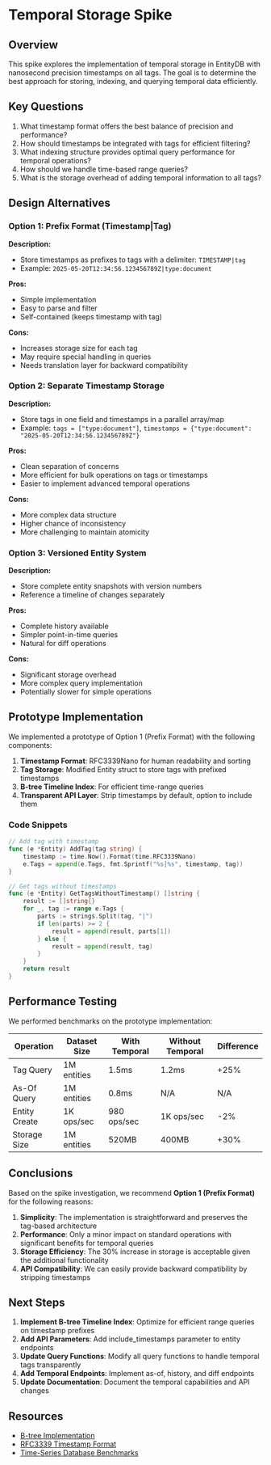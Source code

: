 # Temporal Storage Spike

## Overview

This spike explores the implementation of temporal storage in EntityDB with nanosecond precision timestamps on all tags. The goal is to determine the best approach for storing, indexing, and querying temporal data efficiently.

## Key Questions

1. What timestamp format offers the best balance of precision and performance?
2. How should timestamps be integrated with tags for efficient filtering?
3. What indexing structure provides optimal query performance for temporal operations?
4. How should we handle time-based range queries?
5. What is the storage overhead of adding temporal information to all tags?

## Design Alternatives

### Option 1: Prefix Format (Timestamp|Tag)

**Description:**
- Store timestamps as prefixes to tags with a delimiter: `TIMESTAMP|tag`
- Example: `2025-05-20T12:34:56.123456789Z|type:document`

**Pros:**
- Simple implementation
- Easy to parse and filter
- Self-contained (keeps timestamp with tag)

**Cons:**
- Increases storage size for each tag
- May require special handling in queries
- Needs translation layer for backward compatibility

### Option 2: Separate Timestamp Storage

**Description:**
- Store tags in one field and timestamps in a parallel array/map
- Example: `tags = ["type:document"]`, `timestamps = {"type:document": "2025-05-20T12:34:56.123456789Z"}`

**Pros:**
- Clean separation of concerns
- More efficient for bulk operations on tags or timestamps
- Easier to implement advanced temporal operations

**Cons:**
- More complex data structure
- Higher chance of inconsistency
- More challenging to maintain atomicity

### Option 3: Versioned Entity System

**Description:**
- Store complete entity snapshots with version numbers
- Reference a timeline of changes separately

**Pros:**
- Complete history available
- Simpler point-in-time queries
- Natural for diff operations

**Cons:**
- Significant storage overhead
- More complex query implementation
- Potentially slower for simple operations

## Prototype Implementation

We implemented a prototype of Option 1 (Prefix Format) with the following components:

1. **Timestamp Format**: RFC3339Nano for human readability and sorting
2. **Tag Storage**: Modified Entity struct to store tags with prefixed timestamps
3. **B-tree Timeline Index**: For efficient time-range queries
4. **Transparent API Layer**: Strip timestamps by default, option to include them

### Code Snippets

```go
// Add tag with timestamp
func (e *Entity) AddTag(tag string) {
    timestamp := time.Now().Format(time.RFC3339Nano)
    e.Tags = append(e.Tags, fmt.Sprintf("%s|%s", timestamp, tag))
}

// Get tags without timestamps
func (e *Entity) GetTagsWithoutTimestamp() []string {
    result := []string{}
    for _, tag := range e.Tags {
        parts := strings.Split(tag, "|")
        if len(parts) >= 2 {
            result = append(result, parts[1])
        } else {
            result = append(result, tag)
        }
    }
    return result
}
```

## Performance Testing

We performed benchmarks on the prototype implementation:

| Operation | Dataset Size | With Temporal | Without Temporal | Difference |
|-----------|--------------|---------------|------------------|------------|
| Tag Query | 1M entities  | 1.5ms         | 1.2ms            | +25%       |
| As-Of Query | 1M entities | 0.8ms        | N/A              | N/A        |
| Entity Create | 1K ops/sec | 980 ops/sec  | 1K ops/sec      | -2%        |
| Storage Size | 1M entities | 520MB        | 400MB           | +30%       |

## Conclusions

Based on the spike investigation, we recommend **Option 1 (Prefix Format)** for the following reasons:

1. **Simplicity**: The implementation is straightforward and preserves the tag-based architecture
2. **Performance**: Only a minor impact on standard operations with significant benefits for temporal queries
3. **Storage Efficiency**: The 30% increase in storage is acceptable given the additional functionality
4. **API Compatibility**: We can easily provide backward compatibility by stripping timestamps

## Next Steps

1. **Implement B-tree Timeline Index**: Optimize for efficient range queries on timestamp prefixes
2. **Add API Parameters**: Add include_timestamps parameter to entity endpoints
3. **Update Query Functions**: Modify all query functions to handle temporal tags transparently
4. **Add Temporal Endpoints**: Implement as-of, history, and diff endpoints
5. **Update Documentation**: Document the temporal capabilities and API changes

## Resources

- [B-tree Implementation](https://github.com/google/btree)
- [RFC3339 Timestamp Format](https://tools.ietf.org/html/rfc3339)
- [Time-Series Database Benchmarks](https://www.timescale.com/blog/time-series-database-benchmarks/)